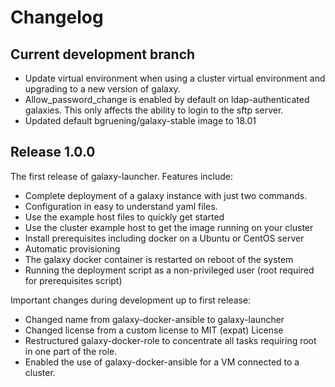 # Changelog
<this file should be updated with newest changes on top>

## Current development branch
* Update virtual environment when using a cluster virtual environment and upgrading to 
a new version of galaxy. 
* Allow_password_change is enabled by default on ldap-authenticated galaxies. This only affects the
ability to login to the sftp server.
* Updated default bgruening/galaxy-stable image to 18.01

## Release 1.0.0
The first release of galaxy-launcher. Features include:

* Complete deployment of a galaxy instance with just two commands.
* Configuration in easy to understand yaml files.
* Use the example host files to quickly get started
* Use the cluster example host to get the image running on your cluster
* Install prerequisites including docker on a Ubuntu or CentOS server
* Automatic provisioning
* The galaxy docker container is restarted on reboot of the system
* Running the deployment script as a non-privileged user (root required for prerequisites script)

Important changes during development up to first release:
* Changed name from galaxy-docker-ansible to galaxy-launcher
* Changed license from a custom license to MIT (expat) License
* Restructured galaxy-docker-role to concentrate all tasks requiring
root in one part of the role.
* Enabled the use of galaxy-docker-ansible for a VM connected to a cluster.

